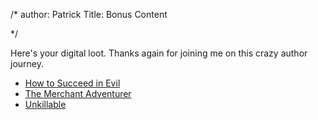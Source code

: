 /*
author: Patrick
Title: Bonus Content

*/



Here's your digital loot. Thanks again for joining me on this crazy author journey. 

* [How to Succeed in Evil](http://www.patrickemclean.com/evilextra)
* [The Merchant Adventurer](http://www.patrickemclean.com/merchantextra)
* [Unkillable](http://www.patrickemclean.com/unkillableextra)